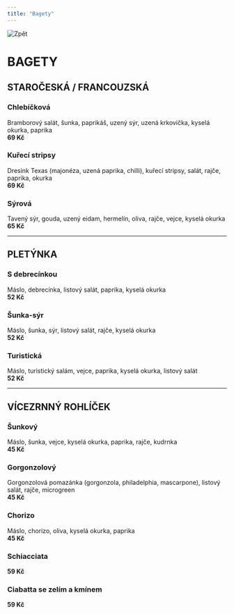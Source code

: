 ```yaml
---
title: "Bagety"
---
```


![Zpět](ŠIPKA.png)

# BAGETY

## STAROČESKÁ / FRANCOUZSKÁ

### Chlebíčková
Bramborový salát, šunka, paprikáš, uzený sýr, uzená krkovička, kyselá okurka, paprika  
**69 Kč**

### Kuřecí stripsy
Dresink Texas (majonéza, uzená paprika, chilli), kuřecí stripsy, salát, rajče, paprika, okurka  
**69 Kč**

### Sýrová
Tavený sýr, gouda, uzený eidam, hermelín, oliva, rajče, vejce, kyselá okurka  
**65 Kč**

---

## PLETÝNKA

### S debrecínkou
Máslo, debrecínka, listový salát, paprika, kyselá okurka  
**52 Kč**

### Šunka-sýr
Máslo, šunka, sýr, listový salát, rajče, kyselá okurka  
**52 Kč**

### Turistická
Máslo, turistický salám, vejce, paprika, kyselá okurka, listový salát  
**52 Kč**

---

## VÍCEZRNNÝ ROHLÍČEK

### Šunkový
Máslo, šunka, vejce, kyselá okurka, paprika, rajče, kudrnka  
**45 Kč**

### Gorgonzolový
Gorgonzolová pomazánka (gorgonzola, philadelphia, mascarpone), listový salát, rajče, microgreen  
**45 Kč**

### Chorizo
Máslo, chorizo, oliva, kyselá okurka, paprika  
**45 Kč**

### Schiacciata  
**59 Kč**

### Ciabatta se zelím a kmínem  
**59 Kč**
